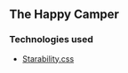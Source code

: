 ## The Happy Camper

### Technologies used

- [Starability.css](https://github.com/LunarLogic/starability)
